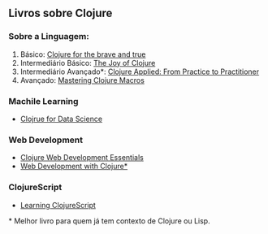 ## Livros sobre Clojure

### Sobre a Linguagem:

1. Básico: [Clojure for the brave and true](https://www.braveclojure.com/clojure-for-the-brave-and-true/)
2. Intermediário Básico: [The Joy of Clojure](https://www.manning.com/books/the-joy-of-clojure-second-edition)
3. Intermediário Avançado\*: [Clojure Applied: From Practice to Practitioner](https://pragprog.com/book/vmclojeco/clojure-applied)
4. Avançado: [Mastering Clojure Macros](https://pragprog.com/book/cjclojure/mastering-clojure-macros)


### Machile Learning
* [Clojrue for Data Science](https://www.packtpub.com/big-data-and-business-intelligence/clojure-data-science)

### Web Development
* [Clojure Web Development Essentials](https://www.packtpub.com/application-development/clojure-web-development-essentials)
* [Web Development with Clojure\*](https://pragprog.com/book/dswdcloj2/web-development-with-clojure-second-edition)


### ClojureScript
* [Learning ClojureScript](https://www.packtpub.com/web-development/learning-clojurescript)

\* Melhor livro para quem já tem contexto de Clojure ou Lisp.
